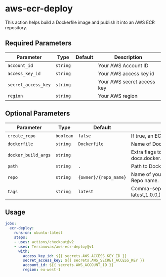 # aws-ecr-deploy
This action helps build a Dockerfile image and publish it into an AWS ECR repository.

## Required Parameters
| Parameter           | Type     | Default | Description                |
|---------------------|----------|---------|----------------------------|
| `account_id`        | `string` |         | Your AWS Account ID        |
| `access_key_id`     | `string` |         | Your AWS access key id     |
| `secret_access_key` | `string` |         | Your AWS secret access key |
| `region`            | `string` |         | Your AWS region            |

## Optional Parameters

| Parameter           | Type      | Default               | Description                                                                                  |
|---------------------|-----------|-----------------------|----------------------------------------------------------------------------------------------|
| `create_repo`       | `boolean` | `false`               | If true, an ECR repo is made if not found                                                    |
| `dockerfile`        | `string`  | `Dockerfile`          | Name of Dockerfile to use                                                                    |
| `docker_build_args` | `string`  |                       | Extra flags to pass to docker build (see docs.docker.com/engine/reference/commandline/build) |
| `path`              | `string`  | `.`                   | Path to Dockerfile, defaults to the working directory                                        |
| `repo`              | `string`  | `{owner}/{repo_name}` | Name of your ECR repository. Defaults to the Github Repo name.                               |
| `tags`              | `string`  | `latest`              | Comma-separated string of ECR image tags (ex latest,1.0.0,)                                  |

## Usage
```yaml
jobs:
  ecr-deploy:
    runs-on: ubuntu-latest
    steps:
    - uses: actions/checkout@v2
    - uses: Terranovax/aws-ecr-deploy@v1
      with:
        access_key_id: ${{ secrets.AWS_ACCESS_KEY_ID }}
        secret_access_key: ${{ secrets.AWS_SECRET_ACCESS_KEY }}
        account_id: ${{ secrets.AWS_ACCOUNT_ID }}
        region: eu-west-1
```
